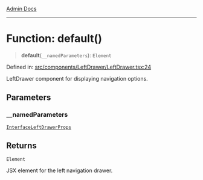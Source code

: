 [Admin Docs](/)

***

# Function: default()

> **default**(`__namedParameters`): `Element`

Defined in: [src/components/LeftDrawer/LeftDrawer.tsx:24](https://github.com/hustlernik/talawa-admin/blob/fe326ed17e0fa5ad916ff9f383f63b5d38aedc7b/src/components/LeftDrawer/LeftDrawer.tsx#L24)

LeftDrawer component for displaying navigation options.

## Parameters

### \_\_namedParameters

[`InterfaceLeftDrawerProps`](../interfaces/InterfaceLeftDrawerProps.md)

## Returns

`Element`

JSX element for the left navigation drawer.
